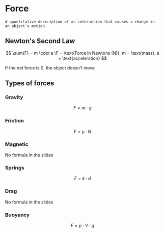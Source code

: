 # Force
    A quantitative description of an interaction that causes a change in an object's motion

## Newton's Second Law
$$
\sum{F} = m \cdot a
\F = \text{Force in Newtons (N)}, m = \text{mass}, a = \text{acceleration}
$$

If the net force is 0, the object doesn't move

## Types of forces

### Gravity
$$
F = m \cdot g
$$

### Friction
$$
F = \mu \cdot N
$$

### Magnetic
No formula in the slides

### Springs
$$
F = k \cdot d
$$

### Drag

No formula in the slides

### Buoyancy
$$
F = p \cdot V \cdot g
$$

